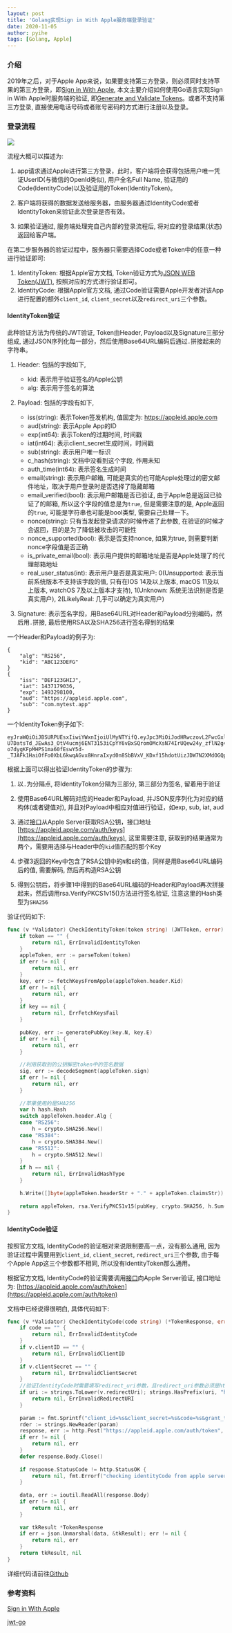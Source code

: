 ```yaml
---
layout: post
title: 'Golang实现Sign in With Apple服务端登录验证'
date: 2020-11-05
author: pyihe
tags: [Golang, Apple]
---
```


### 介绍

2019年之后，对于Apple App来说，如果要支持第三方登录，则必须同时支持苹果的第三方登录，即[Sign in With Apple](https://developer.apple.com/sign-in-with-apple/), 本文主要介绍如何使用Go语言实现Sign in With Apple时服务端的验证, 即[Generate and Validate Tokens](https://developer.apple.com/documentation/sign_in_with_apple/generate_and_validate_tokens)。或者不支持第三方登录, 直接使用电话号码或者账号密码的方式进行注册以及登录。

### 登录流程

![](/assets/img/2020-11-05/apple_work_flow.png)

流程大概可以描述为: 

1. app请求通过Apple进行第三方登录，此时，客户端将会获得包括用户唯一凭证UserID(与微信的OpenId类似), 用户全名Full Name, 验证用的Code(IdentityCode)以及验证用的Token(IdentityToken)。

2. 客户端将获得的数据发送给服务器，由服务器通过IdentityCode或者IdentityToken来验证此次登录是否有效。

3. 如果验证通过, 服务端处理完自己内部的登录流程后, 将对应的登录结果(状态)返回给客户端。

在第二步服务器的验证过程中，服务器只需要选择Code或者Token中的任意一种进行验证即可: 

1. IdentityToken: 根据Apple官方文档, Token验证方式为[JSON WEB Token(JWT)](https://developer.apple.com/documentation/sign_in_with_apple/generate_and_validate_tokens), 按照对应的方式进行验证即可。
2. IdentityCode: 根据Apple官方文档, 通过Code验证需要Apple开发者对该App进行配置的额外`client_id`, `client_secret`以及`redirect_uri`三个参数。

#### IdentityToken验证

此种验证方法为传统的JWT验证, Token由Header, Payload以及Signature三部分组成, 通过JSON序列化每一部分，然后使用Base64URL编码后通过`.`拼接起来的字符串。 

1. Header: 包括的字段如下, 

    * kid: 表示用于验证签名的Apple公钥
    * alg: 表示用于签名的算法

2. Payload: 包括的字段有如下, 
    
    * iss(string): 表示Token签发机构, 值固定为: https://appleid.apple.com
    * aud(string): 表示Apple App的ID
    * exp(int64): 表示Token的过期时间, 时间戳
    * iat(int64): 表示client_secret生成时间，时间戳
    * sub(string): 表示用户唯一标识
    * c_hash(string): 文档中没看到这个字段, 作用未知
    * auth_time(int64): 表示签名生成时间
    * email(string): 表示用户邮箱, 可能是真实的也可能Apple处理过的密文邮件地址，取决于用户登录时是否选择了隐藏邮箱
    * email_verified(bool): 表示用户邮箱是否已验证, 由于Apple总是返回已验证了的邮箱, 所以这个字段的值总是为`true`, 但是需要注意的是, Apple返回的`true`, 可能是字符串也可能是bool类型, 需要自己处理一下。
    * nonce(string): 只有当发起登录请求的时候传递了此参数, 在验证的时候才会返回，目的是为了降低被攻击的可能性
    * nonce_supported(bool): 表示是否支持nonce, 如果为true, 则需要判断nonce字段值是否正确
    * is_private_email(bool): 表示用户提供的邮箱地址是否是Apple处理了的代理邮箱地址
    * real_user_status(int): 表示用户是否是真实用户: 0(Unsupported: 表示当前系统版本不支持该字段的值, 只有在IOS 14及以上版本, macOS 11及以上版本, watchOS 7及以上版本才支持), 1(Unknown: 系统无法识别是否是真实用户), 2(LikelyReal: 几乎可以确定为真实用户)

3. Signature: 表示签名字段，用Base64URL对Header和Payload分别编码，然后用`.`拼接, 最后使用RSA以及SHA256进行签名得到的结果

一个Header和Payload的例子为: 

```
{
    "alg": "RS256",
    "kid": "ABC123DEFG"
}
{
    "iss": "DEF123GHIJ",
    "iat": 1437179036,
    "exp": 1493298100,
    "aud": "https://appleid.apple.com",
    "sub": "com.mytest.app"
}
```

一个IdentityToken例子如下:

```
eyJraWQiOiJBSURPUEsxIiwiYWxnIjoiUlMyNTYifQ.eyJpc3MiOiJodHRwczovL2FwcGxlaWQuYXBwbGUuY29tIiwiYXVkIjoiY29tLmZ1bi5BcHBsZUxvZ2luIiwiZXhwIjoxNTY4NzIxNzY5LCJpYXQiOjE1Njg3MjExNjksInN1YiI6IjAwMDU4MC4wODdjNTU0ZGNlMzU0NjZmYTg1YzVhNWQ1OTRkNTI4YS4wODAxIiwiY19oYXNoIjoiel9KY0RscFczQjJwN3ExR0Nna1JaUSIsImF1dGhfdGltZSI6MTU2ODcyMTE2OX0.WmSa4LzOzYsdwTqAJ_8mub4Ls3eyFkxZoGLoy-U7DatsTd_JEwAs3_OtV4ucmj6ENT3153iCpYY6vBxSQromOMcXsN74IrUQew24y_zflN2g4yU8ZVvBCbTrR_6p9f2fbeWjZiyNcbPCha0dv45E3vBjyHhmffWnk3vyndBBiwwuqod4pyCZ3UECf6Vu-o7dygKFpMHPS1ma60fEswY5d-_TJAFk1HaiOfFo0XbL6kwqAGvx8HnraIxyd0n8SbBVxV_KDxf15hdotUizJDW7N2XMdOGQpNFJim9SrEeBhn9741LWqkWCgkobcvYBZsrvnUW6jZ87SLi15rvIpq8_fw
``` 

根据上面可以得出验证IdentityToken的步骤为: 

1. 以`.`为分隔点, 将IdentityToken分隔为三部分, 第三部分为签名, 留着用于验证

2. 使用Base64URL解码对应的Header和Payload, 并JSON反序列化为对应的结构体(或者键值对), 并且对Payload中相应对值进行验证，如exp, sub, iat, aud

3. 通过[接口](https://developer.apple.com/documentation/sign_in_with_apple/fetch_apple_s_public_key_for_verifying_token_signature)从Apple Server获取RSA公钥，接口地址[https://appleid.apple.com/auth/keys](https://appleid.apple.com/auth/keys), 这里需要注意, 获取到的结果通常为两个，需要用选择与Header中的`kid`值匹配的那个Key

4. 步骤3返回的Key中包含了RSA公钥中的`N`和`E`的值，同样是用Base64URL编码后的值, 需要解码, 然后再构造RSA公钥

5. 得到公钥后，将步骤1中得到的Base64URL编码的Header和Payload再次拼接起来，然后调用rsa.VerifyPKCS1v15()方法进行签名验证, 注意这里的Hash类型为`SHA256`

验证代码如下: 

```go
func (v *Validator) CheckIdentityToken(token string) (JWTToken, error) {
    if token == "" {
        return nil, ErrInvalidIdentityToken
    }
    appleToken, err := parseToken(token)
    if err != nil {
        return nil, err
    }
    key, err := fetchKeysFromApple(appleToken.header.Kid)
    if err != nil {
        return nil, err
    }
    if key == nil {
        return nil, ErrFetchKeysFail
    }
    
    pubKey, err := generatePubKey(key.N, key.E)
    if err != nil {
        return nil, err
    }
    
    //利用获取到的公钥解密token中的签名数据
    sig, err := decodeSegment(appleToken.sign)
    if err != nil {
        return nil, err
    }
    
    //苹果使用的是SHA256
    var h hash.Hash
    switch appleToken.header.Alg {
    case "RS256":
        h = crypto.SHA256.New()
    case "RS384":
        h = crypto.SHA384.New()
    case "RS512":
        h = crypto.SHA512.New()
    }
    if h == nil {
        return nil, ErrInvalidHashType
    }
    
    h.Write([]byte(appleToken.headerStr + "." + appleToken.claimsStr))
    
    return appleToken, rsa.VerifyPKCS1v15(pubKey, crypto.SHA256, h.Sum(nil), sig)
}
```

#### IdentityCode验证

按照官方文档, IdentityCode的验证相对来说限制要高一点，没有那么通用, 因为验证过程中需要用到`client_id`, `client_secret`, `redirect_uri`三个参数, 由于每个Apple App这三个参数都不相同, 所以没有IdentityToken那么通用。

根据官方文档, IdentityCode的验证需要调用[接口](https://developer.apple.com/documentation/sign_in_with_apple/generate_and_validate_tokens)向Apple Server验证, 接口地址为: [https://appleid.apple.com/auth/token](https://appleid.apple.com/auth/token)

文档中已经说得很明白, 具体代码如下: 

```go
func (v *Validator) CheckIdentityCode(code string) (*TokenResponse, error) {
    if code == "" {
        return nil, ErrInvalidIdentityCode
    }
    if v.clientID == "" {
        return nil, ErrInvalidClientID
    }
    if v.clientSecret == "" {
        return nil, ErrInvalidClientSecret
    }
    //验证IdentityCode时需要填写redirect_uri参数，且redirect_uri参数必须是https协议
    if uri := strings.ToLower(v.redirectUri); strings.HasPrefix(uri, "https://") {
        return nil, ErrInvalidRedirectURI
    }
    
    param := fmt.Sprintf("client_id=%s&client_secret=%s&code=%s&grant_type=authorization_code&redirect_uri=%s", v.clientID, v.clientSecret, code, v.redirectUri)
    rder := strings.NewReader(param)
    response, err := http.Post("https://appleid.apple.com/auth/token", "application/x-www-form-urlencoded", rder)
    if err != nil {
        return nil, err
    }
    defer response.Body.Close()
    
    if response.StatusCode != http.StatusOK {
        return nil, fmt.Errorf("checking identityCode from apple server fail: %d", response.StatusCode)
    }
    
    data, err := ioutil.ReadAll(response.Body)
    if err != nil {
        return nil, err
    }
    
    var tkResult *TokenResponse
    if err = json.Unmarshal(data, &tkResult); err != nil {
        return nil, err
    }
    return tkResult, nil
}
```

详细代码请前往[Github](https://github.com/pyihe/apple_validator)

### 参考资料

[Sign in With Apple](https://developer.apple.com/sign-in-with-apple/)

[jwt-go](https://github.com/dgrijalva/jwt-go)


